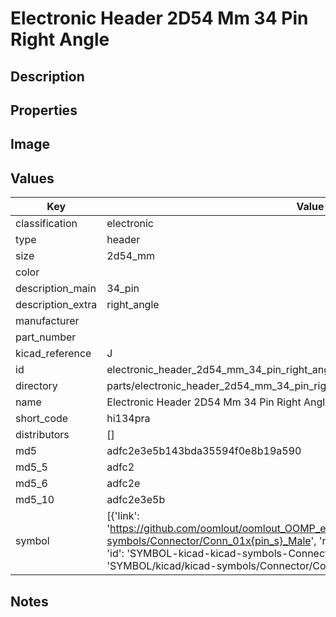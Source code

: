 # Electronic Header 2D54 Mm 34 Pin Right Angle

## Description

## Properties


## Image


## Values

| Key | Value |
| --- | --- |
| classification | electronic |
| type | header |
| size | 2d54_mm |
| color |  |
| description_main | 34_pin |
| description_extra | right_angle |
| manufacturer |  |
| part_number |  |
| kicad_reference | J |
| id | electronic_header_2d54_mm_34_pin_right_angle |
| directory | parts/electronic_header_2d54_mm_34_pin_right_angle |
| name | Electronic Header 2D54 Mm 34 Pin Right Angle |
| short_code | hi134pra |
| distributors | [] |
| md5 | adfc2e3e5b143bda35594f0e8b19a590 |
| md5_5 | adfc2 |
| md5_6 | adfc2e |
| md5_10 | adfc2e3e5b |
| symbol | [{'link': 'https://github.com/oomlout/oomlout_OOMP_eda_V2/tree/main/SYMBOL/kicad/kicad-symbols/Connector/Conn_01x{pin_s}_Male', 'name': 'Connector : Conn_01x34_Male', 'id': 'SYMBOL-kicad-kicad-symbols-Connector-Conn_01x34_Male', 'directory': 'SYMBOL/kicad/kicad-symbols/Connector/Conn_01x34_Male/'}] |

## Notes

